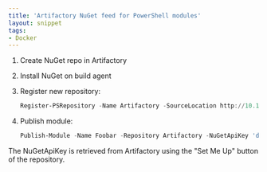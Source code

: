 ```yaml
---
title: 'Artifactory NuGet feed for PowerShell modules'
layout: snippet
tags:
- Docker
---
```

1. Create NuGet repo in Artifactory
2. Install NuGet on build agent
3. Register new repository:

    ```powershell
    Register-PSRepository -Name Artifactory -SourceLocation http://10.12.12.157:8081/artifactory/api/nuget/dillen-nuget -PublishLocation http://10.12.12.157:8081/artifactory/api/nuget/dillen-nuget -InstallationPolicy Trusted
    ```

4. Publish module:

    ```powershell
    Publish-Module -Name Foobar -Repository Artifactory -NuGetApiKey 'dillen:XXX'
    ```

The NuGetApiKey is retrieved from Artifactory using the "Set Me Up" button of the repository.
